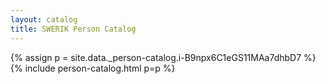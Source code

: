 ```yaml
---
layout: catalog
title: SWERIK Person Catalog
---
```

{% assign p = site.data._person-catalog.i-B9npx6C1eGS11MAa7dhbD7 %}
{% include person-catalog.html p=p %}

